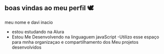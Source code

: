 ## boas vindas ao meu perfil 🕊️

meu nome e davi inacio

- estou estudando na Alura
- Estou  Me Desenvolvendo na  linguaguem javaScript
-Utilizo esse  espaço para mnha organizaçao e compartilhamento dos Meu projetos desenvolvidos 
